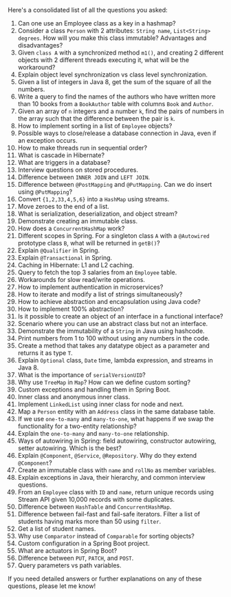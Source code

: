 Here's a consolidated list of all the questions you asked:

1. Can one use an Employee class as a key in a hashmap?
2. Consider a class `Person` with 2 attributes: `String name`, `List<String> degrees`. How will you make this class immutable? Advantages and disadvantages?
3. Given `class A` with a synchronized method `m1()`, and creating 2 different objects with 2 different threads executing it, what will be the workaround?
4. Explain object level synchronization vs class level synchronization.
5. Given a list of integers in Java 8, get the sum of the square of all the numbers.
6. Write a query to find the names of the authors who have written more than 10 books from a `BookAuthor` table with columns `Book` and `Author`.
7. Given an array of `n` integers and a number `k`, find the pairs of numbers in the array such that the difference between the pair is `k`.
8. How to implement sorting in a list of `Employee` objects?
9. Possible ways to close/release a database connection in Java, even if an exception occurs.
10. How to make threads run in sequential order?
11. What is cascade in Hibernate?
12. What are triggers in a database?
13. Interview questions on stored procedures.
14. Difference between `INNER JOIN` and `LEFT JOIN`.
15. Difference between `@PostMapping` and `@PutMapping`. Can we do insert using `@PutMapping`?
16. Convert `{1,2,33,4,5,6}` into a `HashMap` using streams.
17. Move zeroes to the end of a list.
18. What is serialization, deserialization, and object stream?
19. Demonstrate creating an immutable class.
20. How does a `ConcurrentHashMap` work?
21. Different scopes in Spring. For a singleton class `A` with a `@Autowired` prototype class `B`, what will be returned in `getB()`?
22. Explain `@Qualifier` in Spring.
23. Explain `@Transactional` in Spring.
24. Caching in Hibernate: L1 and L2 caching.
25. Query to fetch the top 3 salaries from an `Employee` table.
26. Workarounds for slow read/write operations.
27. How to implement authentication in microservices?
28. How to iterate and modify a list of strings simultaneously?
29. How to achieve abstraction and encapsulation using Java code?
30. How to implement 100% abstraction?
31. Is it possible to create an object of an interface in a functional interface?
32. Scenario where you can use an abstract class but not an interface.
33. Demonstrate the immutability of a `String` in Java using hashcode.
34. Print numbers from 1 to 100 without using any numbers in the code.
35. Create a method that takes any datatype object as a parameter and returns it as type `T`.
36. Explain `Optional` class, `Date` time, lambda expression, and streams in Java 8.
37. What is the importance of `serialVersionUID`?
38. Why use `TreeMap` in `Map`? How can we define custom sorting?
39. Custom exceptions and handling them in Spring Boot.
40. Inner class and anonymous inner class.
41. Implement `LinkedList` using inner class for node and next.
42. Map a `Person` entity with an `Address` class in the same database table.
43. If we use `one-to-many` and `many-to-one`, what happens if we swap the functionality for a two-entity relationship?
44. Explain the `one-to-many` and `many-to-one` relationship.
45. Ways of autowiring in Spring: field autowiring, constructor autowiring, setter autowiring. Which is the best?
46. Explain `@Component`, `@Service`, `@Repository`. Why do they extend `@Component`?
47. Create an immutable class with `name` and `rollNo` as member variables.
48. Explain exceptions in Java, their hierarchy, and common interview questions.
49. From an `Employee` class with `ID` and `name`, return unique records using Stream API given 10,000 records with some duplicates.
50. Difference between `HashTable` and `ConcurrentHashMap`.
51. Difference between fail-fast and fail-safe iterators. Filter a list of students having marks more than 50 using `filter`.
52. Get a list of student names.
53. Why use `Comparator` instead of `Comparable` for sorting objects?
54. Custom configuration in a Spring Boot project.
55. What are actuators in Spring Boot?
56. Difference between `PUT`, `PATCH`, and `POST`.
57. Query parameters vs path variables.

If you need detailed answers or further explanations on any of these questions, please let me know!
